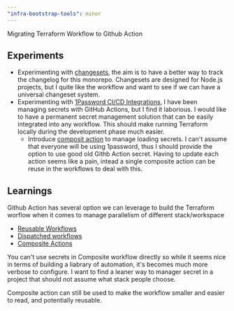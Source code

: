 ```yaml
---
"infra-bootstrap-tools": minor
---
```


Migrating Terraform Workflow to Github Action

## Experiments

* Experimenting with [changesets](https://github.com/changesets/changesets), the aim is to have a better way to track the changelog for this monorepo. Changesets are designed for Node.js projects, but I quite like the workflow and want to see if we can have a universal changeset system.
* Experimenting with [1Password CI/CD Integrations](https://developer.1password.com/docs/ci-cd/), I have been managing secrets with GitHub Actions, but I find it laborious. I would like to have a permanent secret management solution that can be easily integrated into any workflow. This should make running Terraform locally during the development phase much easier.
    * Introduce [composit action](https://docs.github.com/en/actions/sharing-automations/creating-actions/creating-a-composite-action) to manage loading secrets. I can't assume that everyone will be using 1password, thus I should provide the option to use good old Githb Action secret. Having to update each action seems like a pain, intead a single composite action can be reuse in the workflows to deal with this.

## Learnings

Github Action has several option we can leverage to build the Terraform worflow when it comes to manage parallelism of different stack/workspace
* [Reusable Workflows](https://docs.github.com/en/actions/sharing-automations/reusing-workflows)
* [Dispatched workflows](https://docs.github.com/en/actions/managing-workflow-runs-and-deployments/managing-workflow-runs/manually-running-a-workflow#running-a-workflow-using-the-rest-api)
* [Composite Actions](https://docs.github.com/en/actions/sharing-automations/creating-actions/creating-a-composite-action)

You can't use secrets in Composite workflow directly so while it seems nice in terms of building a liabrary of automation, it's becomes much more verbose to configure. I want to find a leaner way to manager secret in a project that should not assume what stack people choose.

Composite action can still be used to make the workflow smaller and easier to read, and potentially reusable.